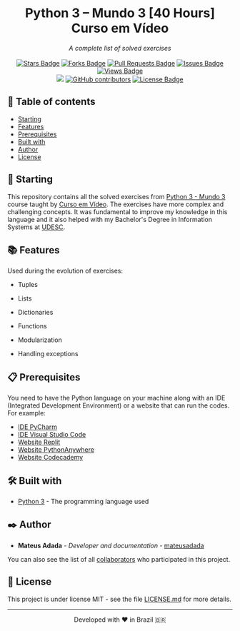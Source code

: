 <h1 align="center">Python 3 – Mundo 3 [40 Hours] Curso em Vídeo</h1>
<div align="center"><i>A complete list of solved exercises</i><br><br>
<a href="https://github.com/mateusadada/python3-Mundo3-CursoEmVideo/stargazers"><img src="https://img.shields.io/github/stars/mateusadada/python3-Mundo3-CursoEmVideo" alt="Stars Badge"/></a>
<a href="https://github.com/mateusadada/python3-Mundo3-CursoEmVideo/network/members"><img src="https://img.shields.io/github/forks/mateusadada/python3-Mundo3-CursoEmVideo" alt="Forks Badge"/></a>
<a href="https://github.com/mateusadada/python3-Mundo3-CursoEmVideo/pulls"><img src="https://img.shields.io/github/issues-pr/mateusadada/python3-Mundo3-CursoEmVideo" alt="Pull Requests Badge"/></a>
<a href="https://github.com/mateusadada/python3-Mundo3-CursoEmVideo/issues"><img src="https://img.shields.io/github/issues/mateusadada/python3-Mundo3-CursoEmVideo" alt="Issues Badge"/></a>
<a href="https://github.com/mateusadada/python3-Mundo3-CursoEmVideo"><img src="https://views.whatilearened.today/views/github/mateusadada/python3-Mundo3-CursoEmVideo.svg" alt="Views Badge"/></a>
<br><a href="https://mateusadada.github.io/python3-Mundo3-CursoEmVideo" target="blank"><img src="https://img.shields.io/website?url=https%3A%2F%2Fmateusadada.github.io%2Fpython3-Mundo3-CursoEmVideo&logo=github" /></a>
<a href="https://github.com/mateusadada/python3-Mundo3-CursoEmVideo/graphs/contributors"><img alt="GitHub contributors" src="https://img.shields.io/github/contributors/mateusadada/python3-Mundo3-CursoEmVideo?color=2b9348"></a>
<a href="https://github.com/mateusadada/python3-Mundo3-CursoEmVideo/blob/main/LICENSE"><img src="https://img.shields.io/github/license/mateusadada/python3-Mundo3-CursoEmVideo?color=2b9348" alt="License Badge"/></a>
</div>

## 📜 Table of contents

- [Starting](#-starting)
- [Features](#-features)
- [Prerequisites](#-prerequisites)
- [Built with](#%EF%B8%8F-built-with)
- [Author](#%EF%B8%8F-author)
- [License](#-license)

## 🚀 Starting

This repository contains all the solved exercises from [Python 3 - Mundo 3](https://www.cursoemvideo.com/curso/python-3-mundo-3/) course taught by [Curso em Vídeo](https://www.cursoemvideo.com/). The exercises have more complex and challenging concepts. It was fundamental to improve my knowledge in this language and it also helped with my Bachelor's Degree in Information Systems at [UDESC](https://www.udesc.br/).

## 📚 Features

Used during the evolution of exercises:

- Tuples

- Lists

- Dictionaries

- Functions

- Modularization

- Handling exceptions

## 📋 Prerequisites

You need to have the Python language on your machine along with an IDE (Integrated Development Environment) or a website that can run the codes. For example:

* [IDE PyCharm](https://www.jetbrains.com/pycharm/)
* [IDE Visual Studio Code](https://code.visualstudio.com/)
* [Website Replit](https://replit.com/)
* [Website PythonAnywhere](https://www.pythonanywhere.com/)
* [Website Codecademy](https://www.codecademy.com/)

## 🛠️ Built with

* [Python 3](https://www.python.org/) - The programming language used

## ✒️ Author

* **Mateus Adada** - *Developer and documentation* - [mateusadada](https://github.com/mateusadada)

You can also see the list of all [collaborators](https://github.com/mateusadada/python3-Mundo3-CursoEmVideo/graphs/contributors) who participated in this project.

## 📄 License

This project is under license MIT - see the file [LICENSE.md](https://github.com/mateusadada/python3-Mundo3-CursoEmVideo/blob/main/LICENSE) for more details.

<hr><p align="center">Developed with ❤️ in Brazil 🇧🇷</p>
